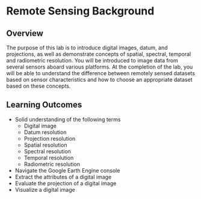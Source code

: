 # Remote Sensing Background

## Overview

The purpose of this lab is to introduce digital images, datum, and projections, as well as demonstrate concepts of spatial, spectral, temporal and radiometric resolution. You will be introduced to image data from several sensors aboard various platforms. At the completion of the lab, you will be able to understand the difference between remotely sensed datasets based on sensor characteristics and how to choose an appropriate dataset based on these concepts. 

## Learning Outcomes

- Solid understanding of the following terms
  - Digital image
  - Datum resolution
  - Projection resolution
  - Spatial resolution
  - Spectral resolution
  - Temporal resolution
  - Radiometric resolution
- Navigate the Google Earth Engine console 
- Extract the attributes of a digital image
- Evaluate the projection of a digital image
- Visualize a digital image

